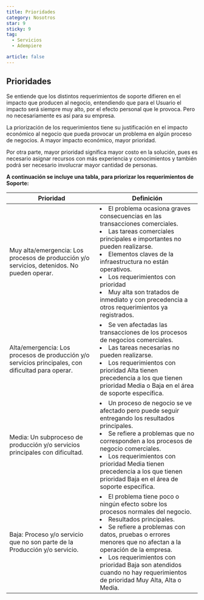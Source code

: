```yaml
---
title: Prioridades
category: Nosotros
star: 9
sticky: 9
tag:
  - Servicios
  - Adempiere

article: false
---
```


## Prioridades

Se entiende que los distintos requerimientos de soporte difieren en el impacto que producen al negocio, entendiendo que para el Usuario el impacto será siempre muy alto, por el efecto personal que le provoca. Pero no necesariamente es así para su empresa.

La priorización de los requerimientos tiene su justificación en el impacto económico al negocio que pueda provocar un problema en algún proceso de negocios. A mayor impacto económico, mayor prioridad.

Por otra parte, mayor prioridad significa mayor costo en la solución, pues es necesario asignar recursos con más experiencia y conocimientos y también podrá ser necesario involucrar mayor cantidad de personas.

**A continuación se incluye una tabla, para priorizar los requerimientos de Soporte:**

Prioridad | Definición
-- | --
Muy alta/emergencia: Los procesos de producción y/o servicios, detenidos. No pueden operar. | <li>El problema ocasiona graves consecuencias en las transacciones comerciales.</li> <li>Las tareas comerciales principales e importantes no pueden realizarse.</li> <li>Elementos claves de la infraestructura no están operativos.</li> <li>Los requerimientos con prioridad</li> <li>Muy alta son tratados de inmediato y con precedencia a otros requerimientos ya registrados.</li>
Alta/emergencia: Los procesos de producción y/o servicios principales, con dificultad para operar. | <li>Se ven afectadas las transacciones de los procesos de negocios comerciales.</li> <li>Las tareas necesarias no pueden realizarse.</li> <li>Los requerimientos con prioridad Alta tienen precedencia a los que tienen prioridad Media o Baja en el área de soporte específica.</li>
Media: Un subproceso de producción y/o servicios principales con dificultad. | <li>Un proceso de negocio se ve afectado pero puede seguir entregando los resultados principales.</li> <li>Se refiere a problemas que no corresponden a los procesos de negocio comerciales.</li> <li>Los requerimientos con prioridad Media tienen precedencia a los que tienen prioridad Baja en el área de soporte específica.</li> |
Baja: Proceso y/o servicio que no son parte de la Producción y/o servicio. | <li>El problema tiene poco o ningún efecto sobre los procesos normales del negocio.</li> <li>Resultados principales.</li> <li>Se refiere a problemas con datos, pruebas o errores menores que no afectan a la operación de la empresa.</li> <li>Los requerimientos con prioridad Baja son atendidos cuando no hay requerimientos de prioridad Muy Alta, Alta o Media.</li> |